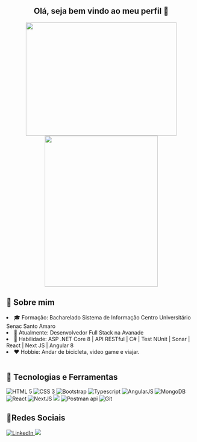<h2 align="center">
  Olá, seja bem vindo ao meu perfil 👋
</h2>

<div align="center">
  <a href="https://github.com/JussaraAndrade">
      <img height="300em" width="400em" align="center" src="https://github-readme-stats.vercel.app/api?username={JussaraAndrade}&langs_count=8&layout=compact&theme=onedark&hide_border=true&include_all_commits=true&count_private=true&)" /> 
  </a>
  <a href="https://github.com/JussaraAndrade">
      <img height="400em" width="300em" align="center" src="https://github-readme-stats.vercel.app/api/top-langs/?username=JussaraAndrade&langs_count=8&layout=compact&theme=onedark&hide_border=true&include_all_commits=true&count_private=true&)" />
  </a>
</div>

## 📌 Sobre mim
<li>🎓 Formação: Bacharelado Sistema de Informação Centro Universitário Senac Santo Amaro</li>
<li>💼 Atualmente: Desenvolvedor Full Stack na Avanade</li>
<li>🔨 Habilidade: ASP .NET Core 8 | API RESTful | C# | Test NUnit | Sonar | React | Next JS | Angular 8</li>
<li>❤  Hobbie: Andar de bicicleta, video game e viajar.</li>	
 
<br>
<div>

## 🚀 Tecnologias e Ferramentas 
<img src="https://img.icons8.com/color/48/000000/html-5.png" title="HTML 5" />
<img src="https://img.icons8.com/color/48/000000/css3.png" title="CSS 3" />
<img src="https://img.icons8.com/color/48/000000/bootstrap.png" title="Bootstrap" />
<img src="https://img.icons8.com/color/48/000000/typescript.png" title="Typescript" />
<img src="https://img.icons8.com/color/48/000000/angularjs.png" title="AngularJS" />
<img src="https://img.icons8.com/color/48/673737/mongodb.png" title="MongoDB" />
<img src="https://img.icons8.com/?size=48&id=35989&format=png&color=4E7AB5" title="React" />
<img src="https://img.icons8.com/?size=48&id=r2OarXWQc7B6&format=png&color=000000" title="NextJS" />
<img src="https://img.icons8.com/color/48/000000/c-sharp-logo.png"/>
<img src="https://img.icons8.com/wired/48/FFCB2B/postman-api.png" title="Postman api" />
<img src="https://img.icons8.com/color/48/000000/git.png" title="Git" />
</div>

## 📱Redes Sociais
<div aligin="center">
  <a href="https://www.linkedin.com/in/jussara-andrade-731731142/" target="_blank">
    <img src="https://img.shields.io/badge/LinkedIn-0077B5?style=for-the-badge&logo=linkedin&logoColor=white" title="LinkedIn" style="max-width:100%;">
  </a>
  <a href="https://www.credly.com/users/jussara-de-jesus-andrade/badges" target="_blank">
   <img src="https://img.icons8.com/color/48/000000/guarantee.png"/>
  </a> 
</div>
